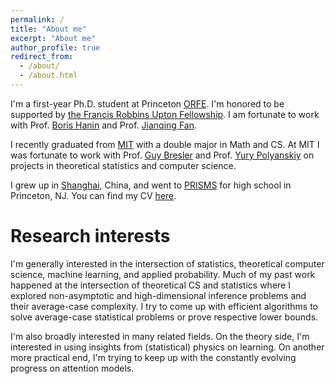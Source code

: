 ```yaml
---
permalink: /
title: "About me"
excerpt: "About me"
author_profile: true
redirect_from: 
  - /about/
  - /about.html
---
```


I'm a first-year Ph.D. student at Princeton [ORFE](https://orfe.princeton.edu/). I'm honored to be supported by [the Francis Robbins Upton Fellowship](https://gradschool.princeton.edu/financial-support/fellowships/princeton-fellowships/francis-robbins-upton-fellowship). I am fortunate to work with Prof. [Boris Hanin](https://boris-hanin.github.io/) and Prof. [Jianqing Fan](https://fan.princeton.edu/).

I recently graduated from [MIT](https://www.mit.edu/) with a double major in Math and CS. At MIT I was fortunate to work with Prof. [Guy Bresler](https://www.mit.edu/~gbresler/) and Prof. [Yury Polyanskiy]([https://math.mit.edu/~nsun/](https://people.lids.mit.edu/yp/homepage/)) on projects in theoretical statistics and computer science. 

I grew up in [Shanghai](https://www.instagram.com/p/C1Z2Pj5MLH3/?hl=en), China, and went to [PRISMS](https://prismsus.org/) for high school in Princeton, NJ. You can find my CV [here](../assets/Tianze_CV_2501.pdf).

Research interests
======
I'm generally interested in the intersection of statistics, theoretical computer science, machine learning, and applied probability. Much of my past work happened at the intersection of theoretical CS and statistics where I explored non-asymptotic and high-dimensional inference problems and their average-case complexity. I try to come up with efficient algorithms to solve average-case statistical problems or prove respective lower bounds. 

I'm also broadly interested in many related fields. On the theory side, I'm interested in using insights from (statistical) physics on learning. On another more practical end, I'm trying to keep up with the constantly evolving progress on attention models. 


